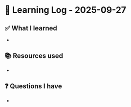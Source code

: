 # 🧠 Learning Log - 2025-09-27

## ✅ What I learned

- 

## 📚 Resources used

- 

## ❓ Questions I have

- 
